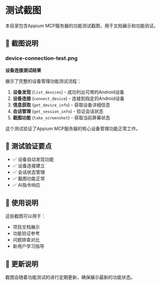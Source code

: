 # 测试截图

本目录包含Appium MCP服务器的功能测试截图，用于文档展示和功能验证。

## 📸 截图说明

### device-connection-test.png
**设备连接测试结果**

展示了完整的设备管理功能测试流程：

1. **设备发现** (`list_devices`) - 成功列出可用的Android设备
2. **设备连接** (`connect_device`) - 连接到指定的Android设备
3. **信息获取** (`get_device_info`) - 获取设备详细信息
4. **会话管理** (`get_session_info`) - 验证会话状态
5. **截图功能** (`take_screenshot`) - 获取当前屏幕状态

这个测试验证了Appium MCP服务器的核心设备管理功能正常工作。

## 🎯 测试验证要点

- ✅ 设备自动发现功能
- ✅ 设备连接建立
- ✅ 会话状态管理  
- ✅ 截图功能正常
- ✅ AI指令响应

## 📝 使用说明

这些截图可以用于：
- 项目文档展示
- 功能验证参考
- 问题排查对比
- 新用户学习指导

## 🔄 更新说明

截图会随着功能测试的进行定期更新，确保展示最新的功能状态。